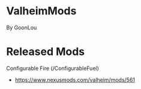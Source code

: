 # ValheimMods
By GoonLou

# Released Mods
Configurable Fire (/ConfigurableFuel) 
- https://www.nexusmods.com/valheim/mods/561

